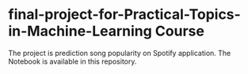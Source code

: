 # final-project-for-Practical-Topics-in-Machine-Learning Course
The project is prediction song popularity on Spotify application.
The Notebook is available in this repository.

